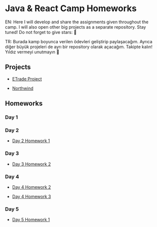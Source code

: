 # Java & React Camp Homeworks

EN:
Here I will develop and share the assignments given throughout the camp. I will also open other big projects as a separate repository. Stay tuned! Do not forget to give stars: 🤩

TR:
Burada kamp boyunca verilen ödevleri geliştirip paylaşacağım. Ayrıca diğer büyük projeleri de ayrı bir repository olarak açacağım. Takipte kalın! Yıldız vermeyi unutmayın 🤩

## Projects

* [ETrade Project](https://github.com/LatifY/JavaReactCamp/tree/master/Projects/ETradeProject)

* [Northwind](https://github.com/LatifY/JavaReactCamp/tree/master/Projects/northwind)

## Homeworks

### Day 1
### Day 2
* [Day 2 Homework 1](https://github.com/LatifY/JavaReactCamp/tree/master/Homeworks/Day2Homework1)

### Day 3
* [Day 3 Homework 2](https://github.com/LatifY/JavaReactCamp/tree/master/Homeworks/Day3Homework2)

### Day 4
* [Day 4 Homework 2](https://github.com/LatifY/JavaReactCamp/tree/master/Homeworks/Day4Homework2)

* [Day 4 Homework 3](https://github.com/LatifY/JavaReactCamp/tree/masterHomeworks//Day4Homework3)

### Day 5
* [Day 5 Homework 1](https://github.com/LatifY/JavaReactCamp/tree/master/Homeworks/Day5Homework1)



